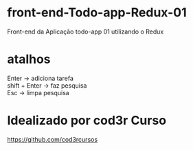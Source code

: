 # front-end-Todo-app-Redux-01
Front-end da Aplicação todo-app 01 utilizando o Redux

# atalhos <br/>
Enter -> adiciona tarefa <br/>
shift + Enter -> faz pesquisa <br/>
Esc -> limpa pesquisa <br/>

# Idealizado por cod3r Curso
https://github.com/cod3rcursos
